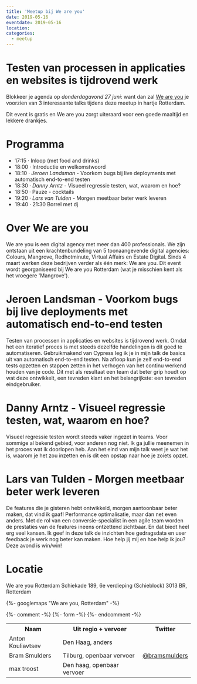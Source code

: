 ```yaml
---
title: 'Meetup bij We are you'
date: 2019-05-16
eventdate: 2019-05-16
location:
categories:
  - meetup
---
```


# Testen van processen in applicaties en websites is tijdrovend werk

Blokkeer je agenda op _donderdagavond 27 juni_: want dan zal [We are you](https://www.weareyou.com/nl) je voorzien van 3 interessante talks tijdens deze meetup in hartje Rotterdam.

Dit event is gratis en We are you zorgt uiteraard voor een goede maaltijd en lekkere drankjes.

# Programma

- 17:15 · Inloop (met food and drinks)
- 18:00 · Introductie en welkomstwoord
- 18:10 · _Jeroen Landsman_ - Voorkom bugs bij live deployments met automatisch end-to-end testen
- 18:30 · _Danny Arntz_ - Visueel regressie testen, wat, waarom en hoe?
- 18:50 · Pauze - cocktails
- 19:20 · _Lars van Tulden_ - Morgen meetbaar beter werk leveren
- 19:40 · 21:30 Borrel met dj

# Over We are you

We are you is een digital agency met meer dan 400 professionals. We zijn ontstaan uit een krachtenbundeling van 5 toonaangevende digital agencies: Colours, Mangrove, Redhotminute, Virtual Affairs en Estate Digital. Sinds 4 maart werken deze bedrijven verder als één merk: We are you. Dit event wordt georganiseerd bij We are you Rotterdam (wat je misschien kent als het vroegere 'Mangrove').

# Jeroen Landsman - Voorkom bugs bij live deployments met automatisch end-to-end testen

Testen van processen in applicaties en websites is tijdrovend werk. Omdat het een iteratief proces is met steeds dezelfde handelingen is dit goed te automatiseren. Gebruikmakend van Cypress leg ik je in mijn talk de basics uit van automatisch end-to-end testen. Na afloop kun je zelf end-to-end tests opzetten en stappen zetten in het verhogen van het continu werkend houden van je code. Dit met als resultaat een team dat beter grip houdt op wat deze ontwikkelt, een tevreden klant en het belangrijkste: een tevreden eindgebruiker.

# Danny Arntz - Visueel regressie testen, wat, waarom en hoe?

Visueel regressie testen wordt steeds vaker ingezet in teams. Voor sommige al bekend gebied, voor anderen nog niet. Ik ga jullie meenemen in het proces wat ik doorlopen heb. Aan het eind van mijn talk weet je wat het is, waarom je het zou inzetten en is dit een opstap naar hoe je zoiets opzet.

# Lars van Tulden - Morgen meetbaar beter werk leveren

De features die je gisteren hebt ontwikkeld, morgen aantoonbaar beter maken, dat vind ik gaaf! Performance optimalisatie, maar dan net even anders. Met de rol van een conversie-specialist in een agile team worden de prestaties van de features ineens ontzettend zichtbaar. En dat biedt heel erg veel kansen. Ik geef in deze talk de inzichten hoe gedragsdata en user feedback je werk nog beter kan maken. Hoe help jij mij en hoe help ik jou? Deze avond is win/win!

# Locatie

We are you Rotterdam
Schiekade 189, 6e verdieping (Schieblock)
3013 BR, Rotterdam

{%- googlemaps "We are you, Rotterdam" -%}

{%- comment -%}
{%- form -%}
{%- endcomment -%}

<table>
<tr>
<th>Naam</th>
<th>Uit regio + vervoer</th>
<th>Twitter</th>
</tr>
<tr>
<td>Anton Kouliavtsev</td>
<td>Den Haag, anders</td>
<td></td>
</tr>
<tr>
<td>Bram Smulders</td>
<td>Tilburg, openbaar vervoer</td>
<td><a href="https://twitter.com/bramsmulders" rel="nofollow">@bramsmulders</a></td>
</tr>
<tr>
<td>max troost</td>
<td>Den haag, openbaar vervoer</td>
<td></td>
</tr>
</table>
